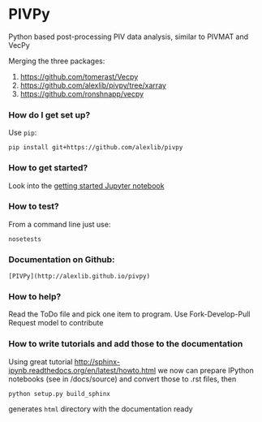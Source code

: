 # PIVPy
Python based post-processing PIV data analysis, similar to PIVMAT and VecPy

Merging the three packages: 
1. https://github.com/tomerast/Vecpy
2. https://github.com/alexlib/pivpy/tree/xarray
3. https://github.com/ronshnapp/vecpy




### How do I get set up? ###

Use `pip`:  

    pip install git+https://github.com/alexlib/pivpy
    
### How to get started? 

Look into the [getting started Jupyter notebook](https://github.com/alexlib/pivpy/blob/master/examples/notebooks/Getting_Started.ipynb)


### How to test? ### 

From a command line just use:

    nosetests
    
### Documentation on Github:

    [PIVPy](http://alexlib.github.io/pivpy)

### How to help? ###

Read the ToDo file and pick one item to program. Use Fork-Develop-Pull Request model to 
contribute

### How to write tutorials and add those to the documentation ###

Using great tutorial http://sphinx-ipynb.readthedocs.org/en/latest/howto.html we now can 
prepare IPython notebooks (see in /docs/source) and convert those to .rst files, then 

    python setup.py build_sphinx
    
generates ```html``` directory with the documentation ready
